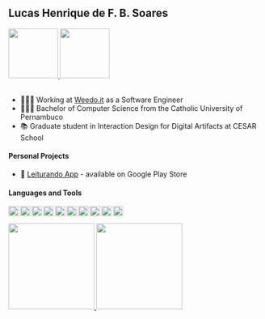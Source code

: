 ## Lucas Henrique de F. B. Soares

<a href="https://www.behance.net/df35aa7e">
   <img width="98px" src="https://img.shields.io/badge/Behance-0057ff?style=for-the-badge&logo=behance&logoColor=white" />
</a>
<a href="https://www.linkedin.com/in/lucashfbsoares/">
  <img width="98px" src="https://img.shields.io/badge/LinkedIn-0077B5?style=for-the-badge&logo=linkedin&logoColor=white" />
</a> 

<br/>
<br/>

- 🧑🏽‍💻 Working at [Weedo.it](http://weedo.it) as a Software Engineer
- 👨🏾‍🎓 Bachelor of Computer Science from the Catholic University of Pernambuco
- 📚 Graduate student in Interaction Design for Digital Artifacts at CESAR School

#### Personal Projects

- 📲 [Leiturando App](https://play.google.com/store/apps/details?id=com.leiturando) - available on Google Play Store

#### Languages and Tools

<a href="https://code.visualstudio.com/" target="_blank"> <img align="left" alt="git" width="20px" src="https://www.vectorlogo.zone/logos/visualstudio_code/visualstudio_code-icon.svg"/> </a>
<a href="https://git-scm.com/" target="_blank"> <img align="left" alt="git" width="20px" src="https://www.vectorlogo.zone/logos/git-scm/git-scm-icon.svg"/> </a>
<a href="https://insomnia.rest/" target="_blank"> <img align="left" alt="git" width="20px" src="https://www.vectorlogo.zone/logos/getpostman/getpostman-icon.svg"/> </a>

<a href="https://www.javascript.com/" target="_blank"> <img align="left" alt="ruby" width="20px" src="https://upload.vectorlogo.zone/logos/javascript/images/239ec8a4-163e-4792-83b6-3f6d96911757.svg"/> </a>
<a href="https://www.typescriptlang.org/" target="_blank"> <img align="left" alt="ruby" width="20px" src="https://www.vectorlogo.zone/logos/typescriptlang/typescriptlang-icon.svg"/> </a>

<a href="https://www.mysql.com/" target="_blank"> <img align="left" alt="ruby" width="20px" src="https://www.vectorlogo.zone/logos/mysql/mysql-icon.svg"/> </a>
<a href="https://expo.dev/" target="_blank"> <img align="left" alt="ruby" width="20px" src="https://www.vectorlogo.zone/logos/expoio/expoio-icon.svg"/> </a>
<a href="https://adonisjs.com/" target="_blank"> <img align="left" alt="ruby" width="20px" src="https://www.vectorlogo.zone/logos/adonisjs/adonisjs-icon.svg"/> </a>
<a href="https://nodejs.org/en/" target="_blank"> <img align="left" alt="postgresql" width="20px" src="https://www.vectorlogo.zone/logos/nodejs/nodejs-icon.svg"/> </a>
<a href="https://www.figma.com/" target="_blank"> <img align="left" alt="ruby" width="20px" src="https://www.vectorlogo.zone/logos/figma/figma-icon.svg"/> </a>

<br/> 
<br/>

<div>
  <a href="https://github.com/fbsoares-lu">
  <img height="170em" src="https://github-readme-stats.vercel.app/api?username=fbsoares-lu&show_icons=true&theme=tokyonight&include_all_commits=true&count_private=true"/>  
  <img height="170em" src="https://github-readme-stats.vercel.app/api/top-langs/?username=fbsoares-lu&layout=compact&langs_count=7&theme=tokyonight"/>
</div> <br>
